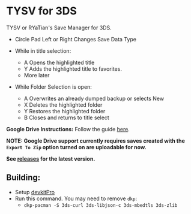 # TYSV for 3DS
TYSV or RYaTian's Save Manager for 3DS.

* Circle Pad Left or Right Changes Save Data Type
* While in title selection:
    * A Opens the highlighted title
	* Y Adds the highlighted title to favorites.
	* More later

* While Folder Selection is open:
    * A Overwrites an already dumped backup or selects New
	* X Deletes the highlighted folder
	* Y Restores the highlighted folder
	* B Closes and returns to title select

**Google Drive Instructions:**
Follow the guide [here](./GD_INSTRUCTIONS.MD).

**NOTE: Google Drive support currently requires saves created with the `Export To Zip` option turned on are uploadable for now.**

**See [releases](https://github.com/R-YaTian/JKSM/releases) for the latest version.** 

## Building:
* Setup [devkitPro](https://www.3dbrew.org/wiki/Setting_up_Development_Environment)
* Run this command. You may need to remove `dkp`:
	* `dkp-pacman -S 3ds-curl 3ds-libjson-c 3ds-mbedtls 3ds-zlib`
